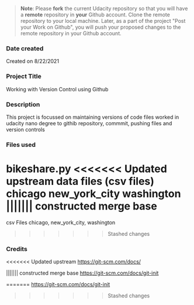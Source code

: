 >**Note**: Please **fork** the current Udacity repository so that you will have a **remote** repository in **your** Github account. Clone the remote repository to your local machine. Later, as a part of the project "Post your Work on Github", you will push your proposed changes to the remote repository in your Github account.

### Date created
Created on 8/22/2021

### Project Title
Working with Version Control using Github

### Description
This project is focussed on maintaining versions of code files worked in udacity nano degree to githib repository, commmit, pushing files and version controls

### Files used
bikeshare.py
<<<<<<< Updated upstream
data files (csv files)
chicago
new_york_city
washington
||||||| constructed merge base
=======
csv Files chicago, new_york_city, washington
>>>>>>> Stashed changes

### Credits
<<<<<<< Updated upstream
https://git-scm.com/docs/

||||||| constructed merge base
https://git-scm.com/docs/git-init

=======
https://git-scm.com/docs/git-init
>>>>>>> Stashed changes
